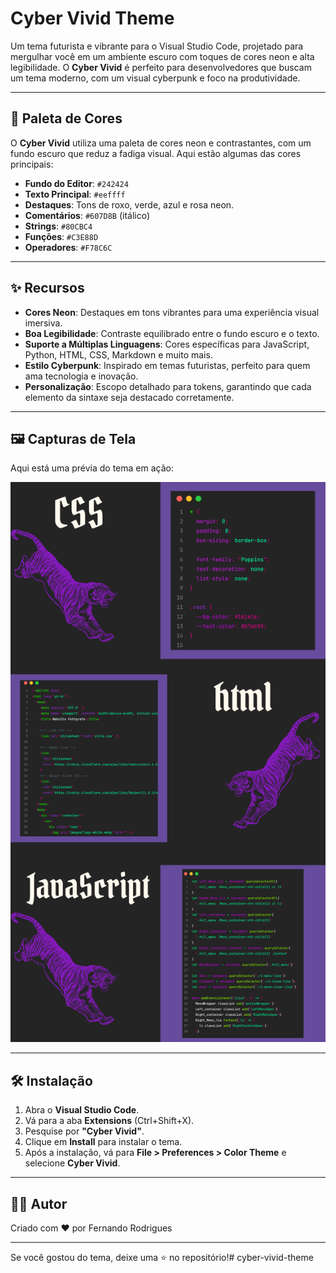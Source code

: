 # Cyber Vivid Theme

Um tema futurista e vibrante para o Visual Studio Code, projetado para mergulhar você em um ambiente escuro com toques de cores neon e alta legibilidade. O **Cyber Vivid** é perfeito para desenvolvedores que buscam um tema moderno, com um visual cyberpunk e foco na produtividade.

---

## 🎨 Paleta de Cores

O **Cyber Vivid** utiliza uma paleta de cores neon e contrastantes, com um fundo escuro que reduz a fadiga visual. Aqui estão algumas das cores principais:

- **Fundo do Editor**: `#242424`
- **Texto Principal**: `#eeffff`
- **Destaques**: Tons de roxo, verde, azul e rosa neon.
- **Comentários**: `#607D8B` (itálico)
- **Strings**: `#80CBC4`
- **Funções**: `#C3E88D`
- **Operadores**: `#F78C6C`

---

## ✨ Recursos

- **Cores Neon**: Destaques em tons vibrantes para uma experiência visual imersiva.
- **Boa Legibilidade**: Contraste equilibrado entre o fundo escuro e o texto.
- **Suporte a Múltiplas Linguagens**: Cores específicas para JavaScript, Python, HTML, CSS, Markdown e muito mais.
- **Estilo Cyberpunk**: Inspirado em temas futuristas, perfeito para quem ama tecnologia e inovação.
- **Personalização**: Escopo detalhado para tokens, garantindo que cada elemento da sintaxe seja destacado corretamente.

---

## 🖼️ Capturas de Tela

Aqui está uma prévia do tema em ação:


![screenshot](https://github.com/Fe7rodrigues/cyber-vivid-theme/blob/e5ffb3b57eae81236ff2a625753e6726e24599d8/-.png)

---

## 🛠️ Instalação

1. Abra o **Visual Studio Code**.
2. Vá para a aba **Extensions** (Ctrl+Shift+X).
3. Pesquise por **"Cyber Vivid"**.
4. Clique em **Install** para instalar o tema.
5. Após a instalação, vá para **File > Preferences > Color Theme** e selecione **Cyber Vivid**.

---

## 👨‍💻 Autor

Criado com ❤️ por Fernando Rodrigues

---

Se você gostou do tema, deixe uma ⭐ no repositório!# cyber-vivid-theme
